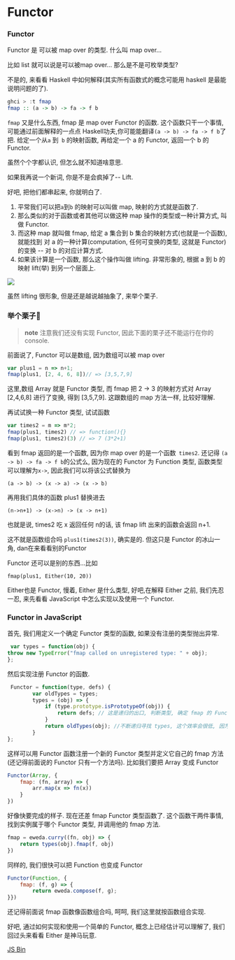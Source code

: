 # Functor
### Functor
Functor 是 可以被 map over 的类型. 什么叫 map over...

比如 list 就可以说是可以被map over... 那么是不是可枚举类型?

不是的, 来看看 Haskell 中如何解释(其实所有函数式的概念可能用 haskell 是最能说明问题的了).

```haskell
ghci > :t fmap
fmap :: (a -> b) -> fa -> f b
```

`fmap` 又是什么东西, fmap 是 map over Functor 的函数. 这个函数只干一个事情, 可能通过前面解释的一点点 Haskell功夫,你可能能翻译`(a -> b) -> fa -> f b`了把. 给定一个从`a` 到` b` 的映射函数, 再给定一个 a 的 Functor, 返回一个 b 的 Functor.

虽然个个字都认识, 但怎么就不知道啥意思.

如果我再说一个新词, 你是不是会疯掉了-- Lift.

好吧, 把他们都串起来, 你就明白了.
1. 平常我们可以把`a`到`b` 的映射可以叫做 map, 映射的方式就是函数了.
2. 那么类似的对于函数或者其他可以做这种 map 操作的类型或一种计算方式, 叫做 Functor.
3. 而这种 map 就叫做 fmap, 给定 a 集合到 b 集合的映射方式(也就是一个函数), 就能找到 对 a 的一种计算(computation, 任何可变换的类型, 这就是 Functor) 的变换 -- 对 b 的对应计算方式.
4. 如果该计算是一个函数, 那么这个操作叫做 lifting. 非常形象的, 根据 a 到 b 的映射 lift(举) 到另一个层面上.

![](http://learnyouahaskell-zh-tw.csie.org/img/lifter.png)

虽然 lifting 很形象, 但是还是越说越抽象了, 来举个栗子.
### 举个栗子🌰
> **note** 注意我们还没有实现 Functor, 因此下面的栗子还不能运行在你的 console.

前面说了, Functor 可以是数组, 因为数组可以被 map over
```js
var plus1 = n => n+1;
fmap(plus1, [2, 4, 6, 8])// => [3,5,7,9]
```
这里,数组 Array 就是 Functor 类型, 而 fmap 把 2 -> 3 的映射方式对 Array [2,4,6,8] 进行了变换, 得到 [3,5,7,9]. 这跟数组的 map 方法一样, 比较好理解.

再试试换一种 Functor 类型, 试试函数
```js
var times2 = m => m*2;
fmap(plus1, times2) // => function(){}
fmap(plus1, times2)(3) // => 7 (3*2+1)
```
看到 fmap 返回的是一个函数, 因为你 map over 的是一个函数` times2`. 还记得 `(a -> b) -> fa -> f b`的公式么, 因为现在的 Functor 为 Function 类型, 函数类型可以理解为`x->`, 因此我们可以将该公式替换为
```
(a -> b) -> (x -> a) -> (x -> b)
```

再用我们具体的函数 plus1 替换进去
```
(n->n+1) -> (x->n) -> (x -> n+1)
```
也就是说, times2 吃 x 返回任何 n的话, 该 fmap lift 出来的函数会返回 n+1.

这不就是函数组合吗 `plus1(times2(3))`, 确实是的. 但这只是 Functor 的冰山一角, dan在来看看别的Functor

Functor 还可以是别的东西...比如
```
fmap(plus1, Either(10, 20))
```

Either也是 Functor, 慢着, Either 是什么类型, 好吧,在解释 Either 之前, 我们先忍一忍, 来先看看 JavaScript 中怎么实现以及使用一个 Functor.

### Functor in JavaScript
首先, 我们用定义一个确定 Functor 类型的函数, 如果没有注册的类型抛出异常.
```js
 var types = function(obj) {
throw new TypeError("fmap called on unregistered type: " + obj);
};
```

然后实现注册 Functor 的函数.
```js
 Functor = function(type, defs) {
        var oldTypes = types;
        types = (obj) => {
            if (type.prototype.isPrototypeOf(obj)) {
                return defs; // 这是递归的出口, 判断类型, 确定 fmap 的 Functor 实例属于注册的哪一个 Functor
            }
            return oldTypes(obj); //不断递归寻找 types, 这个效率会很低, 因为调用栈上好多闭包, 每个闭包都保持着 type 和 defs
        }
};
```
这样可以用 Functor 函数注册一个新的 Functor 类型并定义它自己的 fmap 方法(还记得前面说的 Functor 只有一个方法吗). 比如我们要把 Array 变成 Functor
```js
Functor(Array, {
    fmap: (fn, array) => {
        arr.map(x => fn(x))
    }
})
```
好像快要完成的样子. 现在还差 fmap Functor 类型函数了. 这个函数干两件事情, 找到实例属于哪个 Functor 类型, 并调用他的 fmap 方法.

```js
fmap = eweda.curry((fn, obj) => {
    return types(obj).fmap(f, obj)
})
```

同样的, 我们很快可以把 Function 也变成 Functor
```js
Functor(Function, {
    fmap: (f, g) => {
        return eweda.compose(f, g);
}})
```

还记得前面说 fmap 函数像函数组合吗, 呵呵, 我们这里就按函数组合实现.

好吧, 通过如何实现和使用一个简单的 Functor, 概念上已经估计可以理解了, 我们回过头来看看 Either 是神马玩意.

<a class="jsbin-embed" href="http://jsbin.com/xezun/1/embed?js,console">JS Bin</a><script src="http://static.jsbin.com/js/embed.js"></script>

